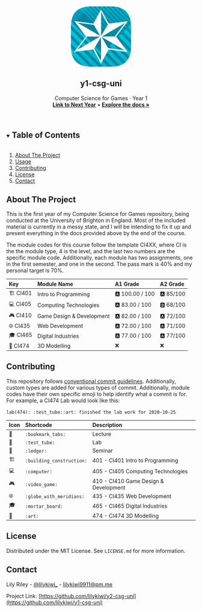 <!-- PROJECT LOGO -->
<br />
<p align="center">
  <a href="https://github.com/lilykiwi/y1-csg-uni">
    <img src=".github/uni.png" alt="Logo" width="160" height="160">
  </a>

  <h2 align="center">y1-csg-uni</h2>

  <p align="center">
    Computer Science for Games · Year 1
    <br />
     <a href="https://github.com/lilykiwi/y2-csg-uni"><strong>Link to Next Year</strong></a> • <a href="https://lilykiwi.github.io/y1-csg-uni"><strong>Explore the docs »</strong></a>
  </p>
</p>
<br />

<!-- TABLE OF CONTENTS -->
<details open="open">
  <summary><h2 style="display: inline-block">Table of Contents</h2></summary>
  <ol>
    <li><a href="#about-the-project">About The Project</a></li>
    <li><a href="#usage">Usage</a></li>
    <li><a href="#contributing">Contributing</a></li>
    <li><a href="#license">License</a></li>
    <li><a href="#contact">Contact</a></li>
  </ol>
</details>

<!-- ABOUT THE PROJECT -->

## About The Project

<!-- [![Product Name Screen Shot][product-screenshot]](https://example.com) -->

This is the first year of my Computer Science for Games repository, being
conducted at the University of Brighton in England. Most of the included
material is currently in a messy state, and I will be intending to fix it up and
present everything in the docs provided above by the end of the course.

The module codes for this course follow the template CI4XX, where CI is the the
module type, 4 is the level, and the last two numbers are the specific module
code. Additionally, each module has two assignments, one in the first semester,
and one in the second. The pass mark is 40% and my personal target is 70%.

| Key                           | Module Name               | A1 Grade         | A2 Grade   |
| :---------------------------- | :------------------------ | :--------------- | :--------- |
| :building_construction: CI401 | Intro to Programming      | :a: 100.00 / 100 | :a: 85/100 |
| :computer: CI405              | Computing Technologies    | :a: 83.00 / 100  | :b: 68/100 |
| :video_game: CI410            | Game Design & Development | :a: 82.00 / 100  | :a: 72/100 |
| :globe_with_meridians: CI435  | Web Development           | :a: 72.00 / 100  | :a: 71/100 |
| :mortar_board: CI465          | Digital Industries        | :a: 77.00 / 100  | :a: 77/100 |
| :art: CI474                   | 3D Modelling              | :x:              | :x:        |

<!-- CONTRIBUTING -->

## Contributing

This repository follows [conventional commit guidelines](https://www.conventionalcommits.org/en/v1.0.0/). Additionally, custom types are added for various types of commit. Additionally, module codes have their own specific emoji to help identify what a commit is for. For example, a CI474 Lab would look like this:

```plaintext
lab(474): :test_tube::art: finished the lab work for 2020-10-25
```

| Icon                    | Shortcode                 | Description                           |
| :---------------------- | :------------------------ | :------------------------------------ |
| :bookmark_tabs:         | `:bookmark_tabs:`         | Lecture                               |
| :test_tube:             | `:test_tube:`             | Lab                                   |
| :ledger:                | `:ledger:`                | Seminar                               |
| :building_construction: | `:building_construction:` | 401 - CI401 Intro to Programming      |
| :computer:              | `:computer:`              | 405 - CI405 Computing Technologies    |
| :video_game:            | `:video_game:`            | 410 - CI410 Game Design & Development |
| :globe_with_meridians:  | `:globe_with_meridians:`  | 435 - CI435 Web Development           |
| :mortar_board:          | `:mortar_board:`          | 465 - CI465 Digital Industries        |
| :art:                   | `:art:`                   | 474 - CI474 3D Modelling              |

<!-- LICENSE -->

## License

Distributed under the MIT License. See `LICENSE.md` for more information.

<!-- CONTACT -->

## Contact

Lily Riley - [@lilykiwi\_](https://twitter.com/lilykiwi_) - lilykiwi9911@pm.me

Project Link: [https://github.com/lilykiwi/y2-csg-uni](https://github.com/lilykiwi/y1-csg-uni)
